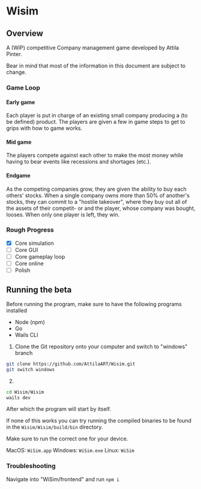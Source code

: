# Wisim

## Overview

A (WIP) competitive Company management game developed by Attila Pinter.

Bear in mind that most of the information in this document are subject to change.

### Game Loop

#### Early game

Each player is put in charge of an existing small company producing a (to be defined)
product. The players are given a few in game steps to get to grips with how to
game works.

#### Mid game

The players compete against each other to make the most money while having to
bear events like recessions and shortages (etc.).

#### Endgame

As the competing companies grow, they are given the ability to buy each others' stocks.
When a single company owns more than 50% of another's stocks, they can commit
to a "hostile takeover", where they buy out all of the assets of their competit-
or and the player, whose company was bought, looses. When only one player is left,
they win.

### Rough Progress

- [x] Core simulation
- [ ] Core GUI
- [ ] Core gameplay loop
- [ ] Core online
- [ ] Polish

## Running the beta

Before running the program, make sure to have the following programs installed

- Node (npm)
- Go
- Wails CLI

1. Clone the Git repository onto your computer and switch to "windows" branch

```zsh
git clone https://github.com/AttilaART/Wisim.git
git switch windows
```

2.

```zsh
cd Wisim/Wisim
wails dev
```

After which the program will start by itself.

If none of this works you can try running the compiled binaries to be found in the
`Wisim/Wisim/build/bin` directory.

Make sure to run the correct one for your device.

MacOS: `WiSim.app`
Windows: `WiSim.exe`
Linux: `WiSim`

### Troubleshooting

Navigate into "WiSim/frontend"
and run `npm i`
